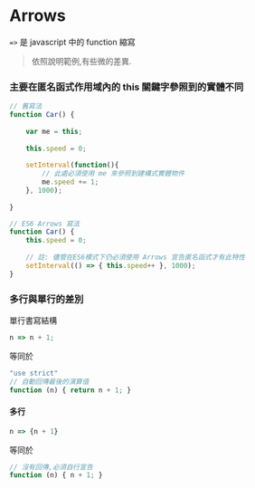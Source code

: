 # Arrows

` => ` 是 javascript 中的 function 縮寫

 > 依照說明範例,有些微的差異.
 
### 主要在匿名函式作用域內的 this 關鍵字參照到的實體不同

```js
// 舊寫法
function Car() {
    
    var me = this;
    
    this.speed = 0;
    
    setInterval(function(){
        // 此處必須使用 me 來參照到建構式實體物件
        me.speed += 1;
    }, 1000);
    
}
```

```js
// ES6 Arrows 寫法
function Car() {
    this.speed = 0;
    
    // 註: 儘管在ES6模式下仍必須使用 Arrows 宣告匿名函式才有此特性
    setInterval(() => { this.speed++ }, 1000);
}
```
 
### 多行與單行的差別
單行書寫結構
```js
n => n + 1;
```
等同於
```js
"use strict"
// 自動回傳最後的演算值
function (n) { return n + 1; }
```

#### 多行

```js
n => {n + 1}
```
等同於
```js
// 沒有回傳,必須自行宣告
function (n) { n + 1; }
```